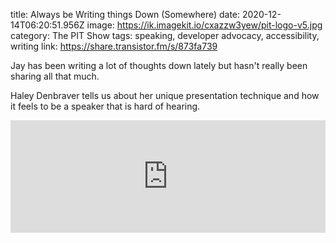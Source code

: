 title: Always be Writing things Down (Somewhere)
date: 2020-12-14T06:20:51.956Z
image: https://ik.imagekit.io/cxazzw3yew/pit-logo-v5.jpg
category: The PIT Show
tags: speaking, developer advocacy, accessibility, writing
link: https://share.transistor.fm/s/873fa739


Jay has been writing a lot of thoughts down lately but hasn't really been sharing all that much.

Haley Denbraver tells us about her unique presentation technique and how it feels to be a speaker that is hard of hearing.

<iframe width="100%" height="180" frameborder="no" scrolling="no" seamless src="https://share.transistor.fm/e/873fa739"></iframe>
